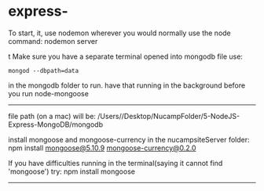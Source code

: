 # express-

To start, it, use nodemon wherever you would normally use the node command:
    nodemon server

t
Make sure you have a separate terminal opened into mongodb file
use:

    mongod --dbpath=data 

in the mongodb folder to run.
have that running in the background before you run node-mongoose 

***
file path (on a mac) will be: 
/Users/<username>/Desktop/NucampFolder/5-NodeJS-Express-MongoDB/mongodb

install mongoose and mongoose-currency in the nucampsiteServer folder: 
     npm install mongoose@5.10.9 mongoose-currency@0.2.0

If you have difficulties running in the terminal(saying it cannot find 'mongoose') try:
    npm install mongoose
***

